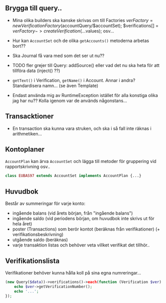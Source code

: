## Brygga till query..

* Mina olika builders ska kanske skrivas om till Factories
    $verFactory = new VerificationFactory($accountQuery/$accountSet);
    $verifications[] = $verFactory->createVerification(...$values);
    osv...

* Hur kan `AccountSet` och de olika `getAccounts()` metoderna arbetas bort??

* Ska Journal få vara med som det ser ut nu??

* TODO fler grejer till Query:
  addSource() eller vad det nu ska heta för att tillföra data (inject() ??)

* `getText()` i Verification, `getName()` i Account. Annar i andra? Standardisera namn... (se även Template)

* Endast använda mig av RuntimeException istället för alla konstiga olika jag har nu??
  Kolla igenom var de används någonstans...

## Transacktioner

* En transaction ska kunna vara struken, och ska i så fall inte räknas i arithmetiken...

## Kontoplaner

`AccountPlan` kan ärva `AccountSet` och lägga till metoder för gruppering vid
rapportskrivning osv..

```php
class EUBAS97 extends AccountSet implements AccountPlan {...}
```

## Huvudbok

Består av summeringar för varje konto:

* ingående balans (vid årets början, från "ingående balans")
* ingående saldo (vid periodens början, om huvudbok inte skrivs ut för hela året)
* poster (Transactions) som berör kontot (beräknas från verifikationer) (+ verifikationsbeskrivning)
* utgående saldo (beräknas)
* varje transaktion listas och behöver veta villket verifikat det tillhör..

## Verifikationslista

Verifikationer behöver kunna hålla koll på sina egna numreringar...

```php
(new Query($data))->verifications()->each(function (Verification $ver) {
    echo $ver->getVerificationNumber();
    echo '...';
});
```
